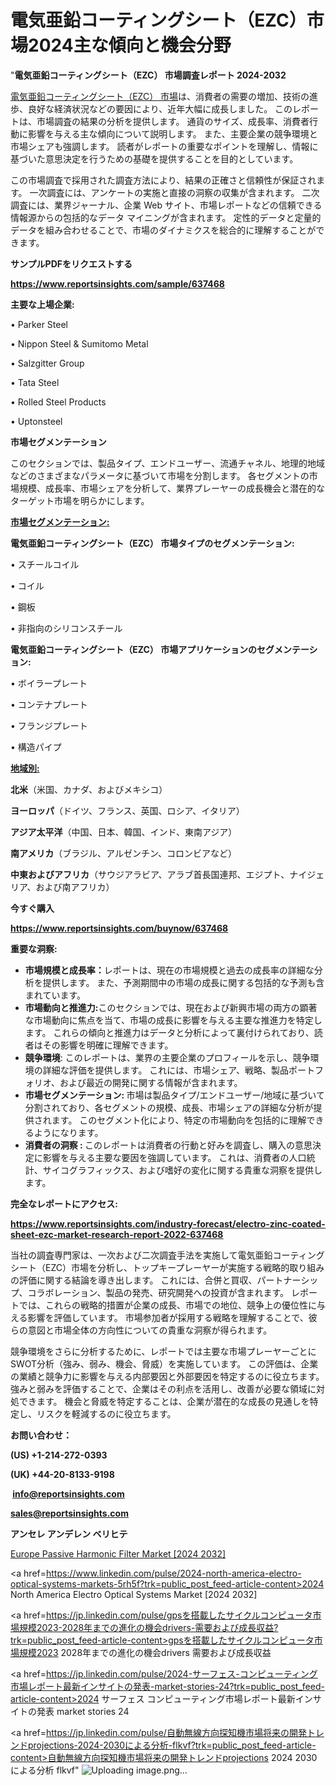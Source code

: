 # 電気亜鉛コーティングシート（EZC）市場2024主な傾向と機会分野

"<strong>電気亜鉛コーティングシート（EZC） 市場調査レポート 2024-2032</strong>

<a href=https://www.reportsinsights.com/sample/637468>電気亜鉛コーティングシート（EZC） 市場</a>は、消費者の需要の増加、技術の進歩、良好な経済状況などの要因により、近年大幅に成長しました。 このレポートは、市場調査の結果の分析を提供します。 通貨のサイズ、成長率、消費者行動に影響を与える主な傾向について説明します。 また、主要企業の競争環境と市場シェアも強調します。 読者がレポートの重要なポイントを理解し、情報に基づいた意思決定を行うための基礎を提供することを目的としています。

この市場調査で採用された調査方法により、結果の正確さと信頼性が保証されます。 一次調査には、アンケートの実施と直接の洞察の収集が含まれます。 二次調査には、業界ジャーナル、企業 Web サイト、市場レポートなどの信頼できる情報源からの包括的なデータ マイニングが含まれます。 定性的データと定量的データを組み合わせることで、市場のダイナミクスを総合的に理解することができます。

<strong><b>サンプルPDFをリクエストする</b></strong>

<a href=https://www.reportsinsights.com/sample/637468><strong><u>https://www.reportsinsights.com/sample/637468</u></strong></a>

<strong>主要な上場企業:</strong>

• Parker Steel

• Nippon Steel & Sumitomo Metal

• Salzgitter Group

• Tata Steel

• Rolled Steel Products

• Uptonsteel

<strong>市場セグメンテーション</strong>

このセクションでは、製品タイプ、エンドユーザー、流通チャネル、地理的地域などのさまざまなパラメータに基づいて市場を分割します。 各セグメントの市場規模、成長率、市場シェアを分析して、業界プレーヤーの成長機会と潜在的なターゲット市場を明らかにします。

<strong><u>市場セグメンテーション</u></strong><strong><u>:</u></strong>

<strong>電気亜鉛コーティングシート（EZC） 市場タイプのセグメンテーション:</strong>

• スチールコイル

• コイル

• 鋼板

• 非指向のシリコンスチール

<strong>電気亜鉛コーティングシート（EZC） 市場アプリケーションのセグメンテーション:</strong>

• ボイラープレート

• コンテナプレート

• フランジプレート

• 構造パイプ

<strong><u>地域別</u></strong><strong><u>:</u></strong>

<strong>北米</strong>（米国、カナダ、およびメキシコ）

<strong>ヨーロッパ</strong>（ドイツ、フランス、英国、ロシア、イタリア）

<strong>アジア太平洋</strong>（中国、日本、韓国、インド、東南アジア）

<strong>南アメリカ</strong>（ブラジル、アルゼンチン、コロンビアなど）

<strong>中東およびアフリカ</strong>（サウジアラビア、アラブ首長国連邦、エジプト、ナイジェリア、および南アフリカ）

<strong>今すぐ購入</strong>

<a href=https://www.reportsinsights.com/buynow/637468><strong><u>https://www.reportsinsights.com/buynow/637468</u></strong></a>

<strong>重要な洞察:</strong>
<ul>
  <li><strong>市場規模と成長率：</strong>レポートは、現在の市場規模と過去の成長率の詳細な分析を提供します。 また、予測期間中の市場の成長に関する包括的な予測も含まれています。</li>
  <li><strong>市場動向と推進力:</strong>このセクションでは、現在および新興市場の両方の顕著な市場動向に焦点を当て、市場の成長に影響を与える主要な推進力を特定します。 これらの傾向と推進力はデータと分析によって裏付けられており、読者はその影響を明確に理解できます。</li>
  <li><strong>競争環境</strong>: このレポートは、業界の主要企業のプロフィールを示し、競争環境の詳細な評価を提供します。 これには、市場シェア、戦略、製品ポートフォリオ、および最近の開発に関する情報が含まれます。</li>
  <li><strong>市場セグメンテーション: </strong>市場は製品タイプ/エンドユーザー/地域に基づいて分割されており、各セグメントの規模、成長、市場シェアの詳細な分析が提供されます。 このセグメント化により、特定の市場動向を包括的に理解できるようになります。</li>
  <li><strong>消費者の洞察 : </strong>このレポートは消費者の行動と好みを調査し、購入の意思決定に影響を与える主要な要因を強調しています。 これは、消費者の人口統計、サイコグラフィックス、および嗜好の変化に関する貴重な洞察を提供します。</li>
</ul>
<strong>完全なレポートにアクセス:</strong>

<a href=https://www.reportsinsights.com/industry-forecast/electro-zinc-coated-sheet-ezc-market-research-report-2022-637468><strong><u><b>https://www.reportsinsights.com/industry-forecast/electro-zinc-coated-sheet-ezc-market-research-report-2022-637468</b></u></strong></a>

当社の調査専門家は、一次および二次調査手法を実施して電気亜鉛コーティングシート（EZC）市場を分析し、トップキープレーヤーが実施する戦略的取り組みの評価に関する結論を導き出します。 これには、合併と買収、パートナーシップ、コラボレーション、製品の発売、研究開発への投資が含まれます。 レポートでは、これらの戦略的措置が企業の成長、市場での地位、競争上の優位性に与える影響を評価しています。 市場参加者が採用する戦略を理解することで、彼らの意図と市場全体の方向性についての貴重な洞察が得られます。

競争環境をさらに分析するために、レポートでは主要な市場プレーヤーごとにSWOT分析（強み、弱み、機会、脅威）を実施しています。 この評価は、企業の業績と競争力に影響を与える内部要因と外部要因を特定するのに役立ちます。 強みと弱みを評価することで、企業はその利点を活用し、改善が必要な領域に対処できます。 機会と脅威を特定することは、企業が潜在的な成長の見通しを特定し、リスクを軽減するのに役立ちます。

<strong>お問い合わせ：</strong>

<strong>(US) +1-214-272-0393</strong>

<strong>(UK) +44-20-8133-9198</strong>

<strong> </strong><a href=info@reportsinsights.com><strong><u>info@reportsinsights.com</u></strong></a>

<a href=sales@reportsinsights.com><strong><u>sales@reportsinsights.com</u></strong></a>

<strong>アンセレ アンデレン ベリヒテ</strong>

<a href=https://www.linkedin.com/pulse/europe-passive-harmonic-filter-markets-emerging-trends-ig7te/>Europe Passive Harmonic Filter Market [2024 2032]</a>

<a href=https://www.linkedin.com/pulse/2024-north-america-electro-optical-systems-markets-5rh5f?trk=public_post_feed-article-content>2024 North America Electro Optical Systems Market [2024 2032]</a>

<a href=https://jp.linkedin.com/pulse/gpsを搭載したサイクルコンピュータ市場規模2023-2028年までの進化の機会drivers-需要および成長収益?trk=public_post_feed-article-content>gpsを搭載したサイクルコンピュータ市場規模2023 2028年までの進化の機会drivers 需要および成長収益</a>

<a href=https://jp.linkedin.com/pulse/2024-サーフェス-コンピューティング市場レポート最新インサイトの発表-market-stories-24?trk=public_post_feed-article-content>2024 サーフェス コンピューティング市場レポート最新インサイトの発表 market stories 24</a>

<a href=https://jp.linkedin.com/pulse/自動無線方向探知機市場将来の開発トレンドprojections-2024-2030による分析-flkvf?trk=public_post_feed-article-content>自動無線方向探知機市場将来の開発トレンドprojections 2024 2030による分析 flkvf</a>"
![Uploading image.png…]()
